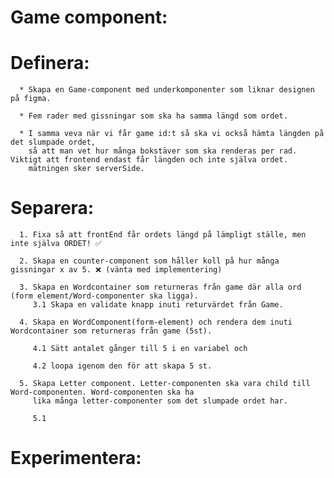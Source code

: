# Game component:
   
   # Definera: 

      * Skapa en Game-component med underkomponenter som liknar designen på figma.

      * Fem rader med gissningar som ska ha samma längd som ordet. 

      * I samma veva när vi får game id:t så ska vi också hämta längden på det slumpade ordet, 
        så att man vet hur många bokstäver som ska renderas per rad. Viktigt att frontend endast får längden och inte själva ordet.
        mätningen sker serverSide.
     


   # Separera:

      1. Fixa så att frontEnd får ordets längd på lämpligt ställe, men inte själva ORDET! ✅ 

      2. Skapa en counter-component som håller koll på hur många gissningar x av 5. ❌ (vänta med implementering)

      3. Skapa en Wordcontainer som returneras från game där alla ord (form element/Word-componenter ska ligga).
         3.1 Skapa en validate knapp inuti returvärdet från Game.

      4. Skapa en WordComponent(form-element) och rendera dem inuti Wordcontainer som returneras från game (5st). 

         4.1 Sätt antalet gånger till 5 i en variabel och

         4.2 loopa igenom den för att skapa 5 st.

      5. Skapa Letter component. Letter-componenten ska vara child till Word-componenten. Word-componenten ska ha 
         lika många letter-componenter som det slumpade ordet har. 

         5.1 



   # Experimentera:


